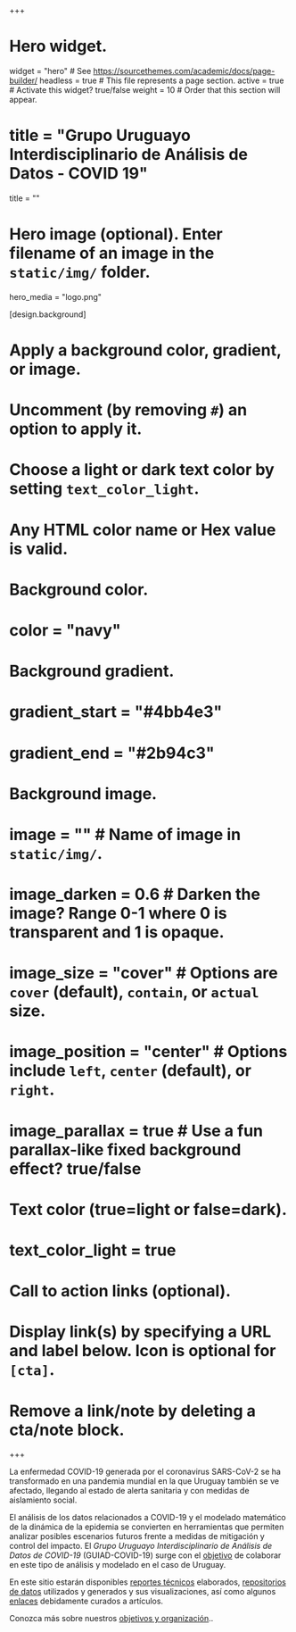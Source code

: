 +++
# Hero widget.
widget = "hero"  # See https://sourcethemes.com/academic/docs/page-builder/
headless = true  # This file represents a page section.
active = true  # Activate this widget? true/false
weight = 10  # Order that this section will appear.

# title = "Grupo Uruguayo Interdisciplinario de Análisis de Datos - COVID 19"
title = ""

# Hero image (optional). Enter filename of an image in the `static/img/` folder.
hero_media = "logo.png"

[design.background]
  # Apply a background color, gradient, or image.
  #   Uncomment (by removing `#`) an option to apply it.
  #   Choose a light or dark text color by setting `text_color_light`.
  #   Any HTML color name or Hex value is valid.

  # Background color.
  # color = "navy"
  
  # Background gradient.
  # gradient_start = "#4bb4e3"
  # gradient_end = "#2b94c3"
  
  # Background image.
  # image = ""  # Name of image in `static/img/`.
  # image_darken = 0.6  # Darken the image? Range 0-1 where 0 is transparent and 1 is opaque.
  # image_size = "cover"  #  Options are `cover` (default), `contain`, or `actual` size.
  # image_position = "center"  # Options include `left`, `center` (default), or `right`.
  # image_parallax = true  # Use a fun parallax-like fixed background effect? true/false
  
  # Text color (true=light or false=dark).
  # text_color_light = true

# Call to action links (optional).
#   Display link(s) by specifying a URL and label below. Icon is optional for `[cta]`.
#   Remove a link/note by deleting a cta/note block.

+++

La enfermedad COVID-19 generada por el coronavirus SARS-CoV-2 se ha transformado en una pandemia mundial en la que Uruguay también se ve afectado, llegando al estado de alerta sanitaria y con medidas de aislamiento social.

El análisis de los datos relacionados a COVID-19 y el modelado matemático de la dinámica de la epidemia se convierten en herramientas que permiten analizar posibles escenarios futuros frente a medidas de mitigación y control del impacto. El _Grupo Uruguayo Interdisciplinario de Análisis de Datos de COVID-19_ (GUIAD-COVID-19) surge con el [objetivo](objetivos) de colaborar en este tipo de análisis y modelado en el caso de Uruguay.

En este sitio estarán disponibles [reportes técnicos](#publications) elaborados, [repositorios de datos](data) utilizados y generados y sus visualizaciones, así como algunos [enlaces](links) debidamente curados a artículos.

Conozca más sobre nuestros [objetivos y organización](objetivos)..
